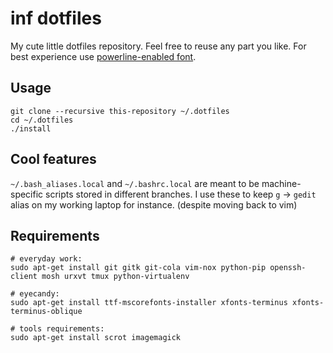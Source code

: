 inf dotfiles
============

My cute little dotfiles repository. Feel free to reuse any part you like. For
best experience use [powerline-enabled font](https://github.com/Lokaltog/vim-powerline/blob/develop/fontpatcher/README.rst).

Usage
-----

	git clone --recursive this-repository ~/.dotfiles
	cd ~/.dotfiles
	./install

Cool features
-------------

`~/.bash_aliases.local` and `~/.bashrc.local` are meant to be machine-specific
scripts stored in different branches. I use these to keep `g` -> `gedit` alias 
on my working laptop for instance. (despite moving back to vim)

Requirements
------------

	# everyday work:
	sudo apt-get install git gitk git-cola vim-nox python-pip openssh-client mosh urxvt tmux python-virtualenv

	# eyecandy:
	sudo apt-get install ttf-mscorefonts-installer xfonts-terminus xfonts-terminus-oblique

	# tools requirements:
	sudo apt-get install scrot imagemagick

